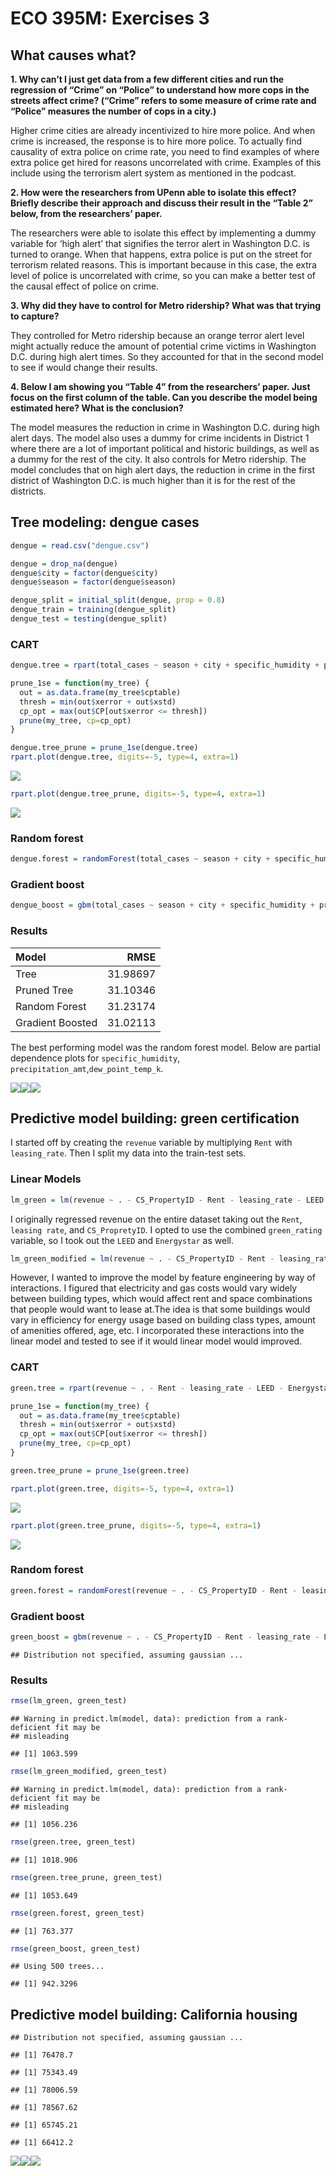 # ECO 395M: Exercises 3

## What causes what?

**1. Why can’t I just get data from a few different cities and run the
regression of “Crime” on “Police” to understand how more cops in the
streets affect crime? (“Crime” refers to some measure of crime rate and
“Police” measures the number of cops in a city.)**

Higher crime cities are already incentivized to hire more police. And
when crime is increased, the response is to hire more police. To
actually find causality of extra police on crime rate, you need to find
examples of where extra police get hired for reasons uncorrelated with
crime. Examples of this include using the terrorism alert system as
mentioned in the podcast.

**2. How were the researchers from UPenn able to isolate this effect?
Briefly describe their approach and discuss their result in the “Table
2” below, from the researchers’ paper.**

The researchers were able to isolate this effect by implementing a dummy
variable for ‘high alert’ that signifies the terror alert in Washington
D.C. is turned to orange. When that happens, extra police is put on the
street for terrorism related reasons. This is important because in this
case, the extra level of police is uncorrelated with crime, so you can
make a better test of the causal effect of police on crime.

**3. Why did they have to control for Metro ridership? What was that
trying to capture?**

They controlled for Metro ridership because an orange terror alert level
might actually reduce the amount of potential crime victims in
Washington D.C. during high alert times. So they accounted for that in
the second model to see if would change their results.

**4. Below I am showing you “Table 4” from the researchers’ paper. Just
focus on the first column of the table. Can you describe the model being
estimated here? What is the conclusion?**

The model measures the reduction in crime in Washington D.C. during high
alert days. The model also uses a dummy for crime incidents in District
1 where there are a lot of important political and historic buildings,
as well as a dummy for the rest of the city. It also controls for Metro
ridership. The model concludes that on high alert days, the reduction in
crime in the first district of Washington D.C. is much higher than it is
for the rest of the districts.

## Tree modeling: dengue cases

``` r
dengue = read.csv("dengue.csv")

dengue = drop_na(dengue)
dengue$city = factor(dengue$city)
dengue$season = factor(dengue$season)

dengue_split = initial_split(dengue, prop = 0.8)
dengue_train = training(dengue_split)
dengue_test = testing(dengue_split)
```

### CART

``` r
dengue.tree = rpart(total_cases ~ season + city + specific_humidity + precipitation_amt + tdtr_k + precip_amt_kg_per_m2  + dew_point_temp_k + relative_humidity_percent, data=dengue_train, control = rpart.control(cp = 0.002, minsplit=30))

prune_1se = function(my_tree) {
  out = as.data.frame(my_tree$cptable)
  thresh = min(out$xerror + out$xstd)
  cp_opt = max(out$CP[out$xerror <= thresh])
  prune(my_tree, cp=cp_opt)
}

dengue.tree_prune = prune_1se(dengue.tree)
rpart.plot(dengue.tree, digits=-5, type=4, extra=1)
```

![](ECO395_Exercises_03_files/figure-markdown_github/unnamed-chunk-2-1.png)

``` r
rpart.plot(dengue.tree_prune, digits=-5, type=4, extra=1)
```

![](ECO395_Exercises_03_files/figure-markdown_github/unnamed-chunk-2-2.png)

### Random forest

``` r
dengue.forest = randomForest(total_cases ~ season + city + specific_humidity + precipitation_amt + tdtr_k + precip_amt_kg_per_m2  + dew_point_temp_k + relative_humidity_percent, data=dengue_train, importance = TRUE)
```

### Gradient boost

``` r
dengue_boost = gbm(total_cases ~ season + city + specific_humidity + precipitation_amt + tdtr_k + precip_amt_kg_per_m2  + dew_point_temp_k + relative_humidity_percent, distribution="gaussian", data=dengue_train, interaction.depth=4, n.trees=500, shrinkage=.05)
```

### Results

| Model            |     RMSE |
|:-----------------|---------:|
| Tree             | 31.98697 |
| Pruned Tree      | 31.10346 |
| Random Forest    | 31.23174 |
| Gradient Boosted | 31.02113 |

The best performing model was the random forest model. Below are partial
dependence plots for `specific_humidity`,
`precipitation_amt`,`dew_point_temp_k`.

![](ECO395_Exercises_03_files/figure-markdown_github/unnamed-chunk-6-1.png)![](ECO395_Exercises_03_files/figure-markdown_github/unnamed-chunk-6-2.png)![](ECO395_Exercises_03_files/figure-markdown_github/unnamed-chunk-6-3.png)

## Predictive model building: green certification

I started off by creating the `revenue` variable by multiplying `Rent`
with `leasing_rate`. Then I split my data into the train-test sets.

### Linear Models

``` r
lm_green = lm(revenue ~ . - CS_PropertyID - Rent - leasing_rate - LEED - Energystar, data=green_train)
```

I originally regressed revenue on the entire dataset taking out the
`Rent`, `leasing rate`, and `CS_PropretyID`. I opted to use the combined
`green_rating` variable, so I took out the `LEED` and `Energystar` as
well.

``` r
lm_green_modified = lm(revenue ~ . - CS_PropertyID - Rent - leasing_rate - LEED - Energystar - Gas_Costs:cd_total_07 + Electricity_Costs:hd_total07 + Gas_Costs:class_a + Gas_Costs:class_b + Gas_Costs:City_Market_Rent + Gas_Costs:stories + Gas_Costs:amenities + Electricity_Costs:class_a + Electricity_Costs:class_b + Electricity_Costs:age + Electricity_Costs:age  + Electricity_Costs:City_Market_Rent + Electricity_Costs:stories + Electricity_Costs:amenities, data=green_train)
```

However, I wanted to improve the model by feature engineering by way of
interactions. I figured that electricity and gas costs would vary widely
between building types, which would affect rent and space combinations
that people would want to lease at.The idea is that some buildings would
vary in efficiency for energy usage based on building class types,
amount of amenities offered, age, etc. I incorporated these interactions
into the linear model and tested to see if it would linear model would
improved.

### CART

``` r
green.tree = rpart(revenue ~ . - Rent - leasing_rate - LEED - Energystar, data=green_train, control = rpart.control(cp = 0.002, minsplit=30))

prune_1se = function(my_tree) {
  out = as.data.frame(my_tree$cptable)
  thresh = min(out$xerror + out$xstd)
  cp_opt = max(out$CP[out$xerror <= thresh])
  prune(my_tree, cp=cp_opt)
}

green.tree_prune = prune_1se(green.tree)

rpart.plot(green.tree, digits=-5, type=4, extra=1)
```

![](ECO395_Exercises_03_files/figure-markdown_github/unnamed-chunk-10-1.png)

``` r
rpart.plot(green.tree_prune, digits=-5, type=4, extra=1)
```

![](ECO395_Exercises_03_files/figure-markdown_github/unnamed-chunk-10-2.png)

### Random forest

``` r
green.forest = randomForest(revenue ~ . - CS_PropertyID - Rent - leasing_rate - LEED - Energystar, data = green_train, importance = TRUE, na.action = na.omit)
```

### Gradient boost

``` r
green_boost = gbm(revenue ~ . - CS_PropertyID - Rent - leasing_rate - LEED - Energystar, data = green_train, interaction.depth=4, n.trees=500, shrinkage=.05)
```

    ## Distribution not specified, assuming gaussian ...

### Results

``` r
rmse(lm_green, green_test)
```

    ## Warning in predict.lm(model, data): prediction from a rank-deficient fit may be
    ## misleading

    ## [1] 1063.599

``` r
rmse(lm_green_modified, green_test)
```

    ## Warning in predict.lm(model, data): prediction from a rank-deficient fit may be
    ## misleading

    ## [1] 1056.236

``` r
rmse(green.tree, green_test)
```

    ## [1] 1018.906

``` r
rmse(green.tree_prune, green_test)
```

    ## [1] 1053.649

``` r
rmse(green.forest, green_test)
```

    ## [1] 763.377

``` r
rmse(green_boost, green_test)
```

    ## Using 500 trees...

    ## [1] 942.3296

## Predictive model building: California housing

    ## Distribution not specified, assuming gaussian ...

    ## [1] 76478.7

    ## [1] 75343.49

    ## [1] 78006.59

    ## [1] 78567.62

    ## [1] 65745.21

    ## [1] 66412.2

![](ECO395_Exercises_03_files/figure-markdown_github/unnamed-chunk-14-1.png)![](ECO395_Exercises_03_files/figure-markdown_github/unnamed-chunk-14-2.png)![](ECO395_Exercises_03_files/figure-markdown_github/unnamed-chunk-14-3.png)
